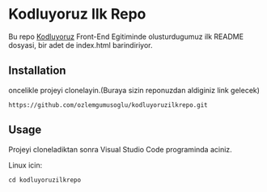 # Kodluyoruz Ilk Repo 
Bu repo [Kodluyoruz](https://kodluyoruz.org) Front-End Egitiminde olusturdugumuz ilk README dosyasi, bir adet de index.html barindiriyor.

## Installation 
oncelikle projeyi clonelayin.(Buraya sizin reponuzdan aldiginiz link gelecek)


```
https://github.com/ozlemgumusoglu/kodluyoruzilkrepo.git
```

## Usage 
Projeyi cloneladiktan sonra Visual Studio Code programinda aciniz.

Linux icin:

```
cd kodluyoruzilkrepo
```

